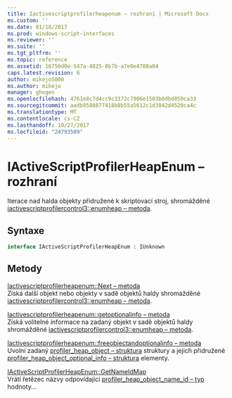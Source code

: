 ```yaml
---
title: Iactivescriptprofilerheapenum – rozhraní | Microsoft Docs
ms.custom: ''
ms.date: 01/18/2017
ms.prod: windows-script-interfaces
ms.reviewer: ''
ms.suite: ''
ms.tgt_pltfrm: ''
ms.topic: reference
ms.assetid: 16756d0e-547a-4825-8b7b-a7e0e4708a04
caps.latest.revision: 6
author: mikejo5000
ms.author: mikejo
manager: ghogen
ms.openlocfilehash: 4761e8c7d4cc9c3372c7906e1503b8dbd059ca33
ms.sourcegitcommit: aadb9588877418b8b55a5612c1d3842d4520ca4c
ms.translationtype: MT
ms.contentlocale: cs-CZ
ms.lasthandoff: 10/27/2017
ms.locfileid: "24793509"
---
```

# <a name="iactivescriptprofilerheapenum-interface"></a>IActiveScriptProfilerHeapEnum – rozhraní
Iterace nad halda objekty přidružené k skriptovací stroj, shromážděné [iactivescriptprofilercontrol3::enumheap – metoda](../../winscript/reference/iactivescriptprofilercontrol3-enumheap-method.md).  
  
## <a name="syntax"></a>Syntaxe  
  
```vb  
interface IActiveScriptProfilerHeapEnum : IUnknown  
```  
  
## <a name="methods"></a>Metody  
 [Iactivescriptprofilerheapenum::Next – metoda](../../winscript/reference/iactivescriptprofilerheapenum-next-method.md)  
 Získá další objekt nebo objekty v sadě objektů haldy shromážděné [iactivescriptprofilercontrol3::enumheap – metoda](../../winscript/reference/iactivescriptprofilercontrol3-enumheap-method.md).  
  
 [Iactivescriptprofilerheapenum::getoptionalinfo – metoda](../../winscript/reference/iactivescriptprofilerheapenum-getoptionalinfo-method.md)  
 Získá volitelné informace na zadaný objekt v sadě objektů haldy shromážděné [iactivescriptprofilercontrol3::enumheap – metoda](../../winscript/reference/iactivescriptprofilercontrol3-enumheap-method.md).  
  
 [Iactivescriptprofilerheapenum::freeobjectandoptionalinfo – metoda](../../winscript/reference/iactivescriptprofilerheapenum-freeobjectandoptionalinfo-method.md)  
 Uvolní zadaný [profiler_heap_object – struktura](../../winscript/reference/profiler-heap-object-structure.md) struktury a jejich přidružené [profiler_heap_object_optional_info – struktura](../../winscript/reference/profiler-heap-object-optional-info-structure.md) elementy.  
  
 [IActiveScriptProfilerHeapEnum::GetNameIdMap](../../winscript/reference/iactivescriptprofilerheapenum-getnameidmap.md)  
 Vrátí řetězec názvy odpovídající [profiler_heap_object_name_id – typ](../../winscript/reference/profiler-heap-object-name-id-type.md) hodnoty...